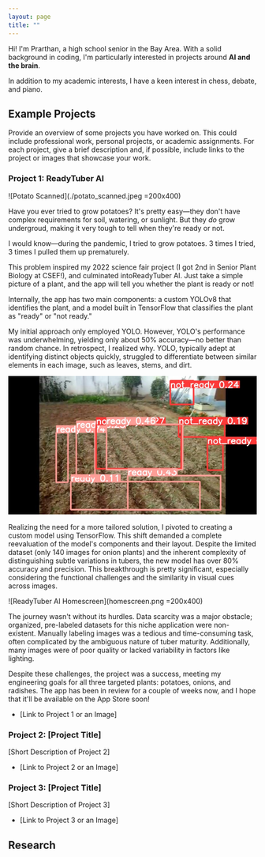 ```yaml
---
layout: page
title: ""
---
```


Hi! I'm Prarthan, a high school senior in the Bay Area. With a solid background in coding, I'm particularly interested in projects around **AI and the brain**.

In addition to my academic interests, I have a keen interest in chess, debate, and piano.

## Example Projects

Provide an overview of some projects you have worked on. This could include professional work, personal projects, or academic assignments. For each project, give a brief description and, if possible, include links to the project or images that showcase your work.

### Project 1: ReadyTuber AI

![Potato Scanned](./potato_scanned.jpeg =200x400)

Have you ever tried to grow potatoes? It's pretty easy—they don't have complex requirements for soil, watering, or sunlight. But they _do_ grow undergroud, making it very tough to tell when they're ready or not.

I would know—during the pandemic, I tried to grow potatoes. 3 times I tried, 3 times I pulled them up prematurely. 

This problem inspired my 2022 science fair project (I got 2nd in Senior Plant Biology at CSEF!), and culminated intoReadyTuber AI. Just take a simple picture of a plant, and the app will tell you whether the plant is ready or not!

Internally, the app has two main components: a custom YOLOv8 that identifies the plant, and a model built in TensorFlow that classifies the plant as "ready" or "not ready."

My initial approach only employed YOLO. However, YOLO's performance was underwhelming, yielding only about 50% accuracy—no better than random chance. In retrospect, I realized why. YOLO, typically adept at identifying distinct objects quickly, struggled to differentiate between similar elements in each image, such as leaves, stems, and dirt.

![The YOLO model incorrectly identifies these recently planted onion plants as ready, and also not ready. This run demonstrates YOLO’s inability to distinguish between similar objects](onion_why_yolo_bad.jpeg)

Realizing the need for a more tailored solution, I pivoted to creating a custom model using TensorFlow. This shift demanded a complete reevaluation of the model's components and their layout. Despite the limited dataset (only 140 images for onion plants) and the inherent complexity of distinguishing subtle variations in tubers, the new model has over 80% accuracy and precision. This breakthrough is pretty significant, especially considering the functional challenges and the similarity in visual cues across images.

![ReadyTuber AI Homescreen](homescreen.png =200x400)

The journey wasn't without its hurdles. Data scarcity was a major obstacle; organized, pre-labeled datasets for this niche application were non-existent. Manually labeling images was a tedious and time-consuming task, often complicated by the ambiguous nature of tuber maturity. Additionally, many images were of poor quality or lacked variability in factors like lighting.

Despite these challenges, the project was a success, meeting my engineering goals for all three targeted plants: potatoes, onions, and radishes. The app has been in review for a couple of weeks now, and I hope that it'll be available on the App Store soon!

- [Link to Project 1 or an Image]

### Project 2: [Project Title]

[Short Description of Project 2]

- [Link to Project 2 or an Image]

### Project 3: [Project Title]

[Short Description of Project 3]

- [Link to Project 3 or an Image]

## Research
